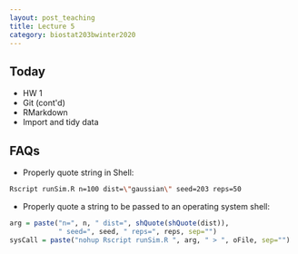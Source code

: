 ```yaml
---
layout: post_teaching
title: Lecture 5
category: biostat203bwinter2020
---
```


## Today

- HW 1  
- Git (cont'd)
- RMarkdown 
- Import and tidy data  

## FAQs

- Properly quote string in Shell:  
```bash
Rscript runSim.R n=100 dist=\"gaussian\" seed=203 reps=50
```

- Properly quote a string to be passed to an operating system shell:
```r
arg = paste("n=", n, " dist=", shQuote(shQuote(dist)),
            " seed=", seed, " reps=", reps, sep="")
sysCall = paste("nohup Rscript runSim.R ", arg, " > ", oFile, sep="")
```